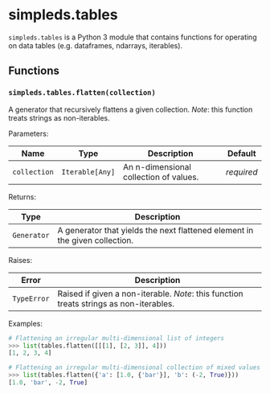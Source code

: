 # simpleds.tables

`simpleds.tables` is a Python 3 module that contains functions for operating
on data tables (e.g. dataframes, ndarrays, iterables).


## Functions

### `simpleds.tables.flatten(collection)`
A generator that recursively flattens a given collection. *Note*: this 
function treats strings as non-iterables.

Parameters:

| Name | Type | Description | Default |
| ---- | ---- | ----------- | ------- |
| `collection` | `Iterable[Any]` | An n-dimensional collection of values. | *required* |

Returns:

| Type | Description |
| ---- | ----------- | 
| `Generator` | A generator that yields the next flattened element in the given collection. |

Raises:

| Error | Description |
| ---- | ----------- |
| `TypeError` | Raised if given a non-iterable. *Note*: this function treats strings as non-iterables.|

Examples:

```python
# Flattening an irregular multi-dimensional list of integers
>>> list(tables.flatten([[[1], [2, 3]], 4]))
[1, 2, 3, 4]
```
```python
# Flattening an irregular multi-dimensional collection of mixed values
>>> list(tables.flatten({'a': [1.0, {'bar'}], 'b': (-2, True)}))
[1.0, 'bar', -2, True]
```
